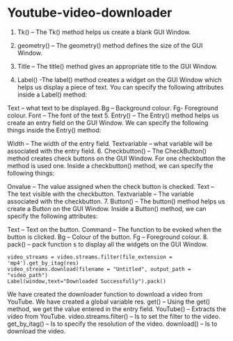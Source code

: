 # Youtube-video-downloader
1. Tk() – The Tk() method helps us create a blank GUI Window.

2. geometry() – The geometry() method defines the size of the GUI Window.

3. Title – The title() method gives an appropriate title to the GUI Window.

4. Label() -The label() method creates a widget on the GUI Window which helps us display a piece of text. You can specify the following attributes inside a Label() method:

Text – what text to be displayed.
Bg – Background colour.
Fg- Foreground colour.
Font – The font of the text
5. Entry() – The Entry() method helps us create an entry field on the GUI Window. We can specify the following things inside the Entry() method:

Width – The width of the entry field.
Textvariable – what variable will be associated with the entry field.
6. Checkbutton() – The CheckButton() method creates check buttons on the GUI Window. For one checkbutton the method is used one. Inside a checkbutton() method, we can specify the following things:

Onvalue – The value assigned when the check button is checked.
Text – The text visible with the checkbutton.
Textvariable – The variable associated with the checkbutton.
7. Button() – The button() method helps us create a Button on the GUI Window. Inside a Button() method, we can specify the following attributes:

Text – Text on the button.
Command – The function to be evoked when the button is clicked.
Bg – Colour of the button.
Fg – Foreground colour.
8. pack() – pack function s to display all the widgets on the GUI Window.

 
    video_streams = video.streams.filter(file_extension = 'mp4').get_by_itag(res)
    video_streams.download(filename = "Untitled", output_path = "video_path")
    Label(window,text="Downloaded Successfully").pack()
We have created the downloader function to download a video from YouTube.
We have created a global variable res.
get() – Using the get() method, we get the value entered in the entry field.
YouTube() – Extracts the video from YouTube.
video.streams.filter() – Is to set the filter to the video.
get_by_itag() – Is to specify the resolution of the video.
download() – Is to download the video.
